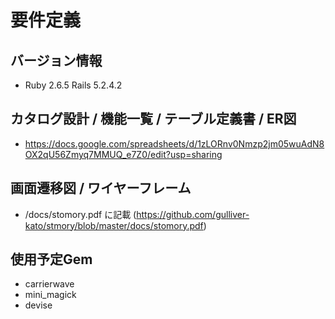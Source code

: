 # 要件定義

 ## バージョン情報
- Ruby 2.6.5 Rails 5.2.4.2

## カタログ設計 / 機能一覧 / テーブル定義書 / ER図
- https://docs.google.com/spreadsheets/d/1zLORnv0Nmzp2jm05wuAdN8OX2qU56Zmyq7MMUQ_e7Z0/edit?usp=sharing

## 画面遷移図 / ワイヤーフレーム
- /docs/stomory.pdf に記載
  (https://github.com/gulliver-kato/stmory/blob/master/docs/stomory.pdf)

## 使用予定Gem
- carrierwave
- mini_magick
- devise